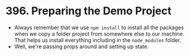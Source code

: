 # 396. Preparing the Demo Project
- Always remember that we use `npm install` to install all the packages when we copy a folder project from somewhere else to our machine. That helps us install everything including in the `node_modules` folder.
- Well, we're passing props around and setting up state. 
